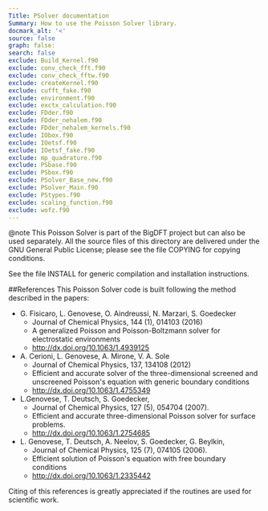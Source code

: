 ```yaml
---
Title: PSolver documentation
Summary: How to use the Poisson Solver library.
docmark_alt: '<'
source: false
graph: false:
search: false
exclude: Build_Kernel.f90
exclude: conv_check_fft.f90
exclude: conv_check_fftw.f90
exclude: createKernel.f90
exclude: cufft_fake.f90
exclude: environment.f90
exclude: exctx_calculation.f90
exclude: FDder.f90
exclude: FDder_nehalem.f90
exclude: FDder_nehalem_kernels.f90
exclude: IObox.f90
exclude: IOetsf.f90
exclude: IOetsf_fake.f90
exclude: mp_quadrature.f90
exclude: PSbase.f90
exclude: PSbox.f90
exclude: PSolver_Base_new.f90
exclude: PSolver_Main.f90
exclude: PStypes.f90
exclude: scaling_function.f90
exclude: wofz.f90
---
```


@note
This Poisson Solver is part of the BigDFT project but can also be used separately.
All the source files of this directory are delivered under the GNU General Public License; 
please see the file COPYING for copying conditions.

See the file INSTALL for generic compilation and installation instructions.

##References
This Poisson Solver code is built following the method described in the papers:

- G. Fisicaro, L. Genovese, O. Aindreussi, N. Marzari, S. Goedecker
    + Journal of Chemical Physics, 144 (1), 014103 (2016)
    + A generalized Poisson and Poisson-Boltzmann solver for electrostatic environments
    + http://dx.doi.org/10.1063/1.4939125
- A. Cerioni, L. Genovese, A. Mirone, V. A. Sole
    + Journal of Chemical Physics, 137, 134108 (2012)
    + Efficient and accurate solver of the three-dimensional screened and unscreened Poisson's equation with generic boundary conditions
    + http://dx.doi.org/10.1063/1.4755349
- L.Genovese, T. Deutsch, S. Goedecker,
    + Journal of Chemical Physics, 127 (5), 054704 (2007).
    + Efficient and accurate three-dimensional Poisson solver for surface problems.
    + http://dx.doi.org/10.1063/1.2754685
- L. Genovese, T. Deutsch, A. Neelov, S. Goedecker, G. Beylkin,
    + Journal of Chemical Physics, 125 (7), 074105 (2006).
    + Efficient solution of Poisson's equation with free boundary conditions
    + http://dx.doi.org/10.1063/1.2335442

Citing of this references is greatly appreciated if the routines are used 
for scientific work.
